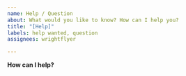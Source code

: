 ```yaml
---
name: Help / Question
about: What would you like to know? How can I help you?
title: "[Help]"
labels: help wanted, question
assignees: wrightflyer

---
```


**How can I help?**
